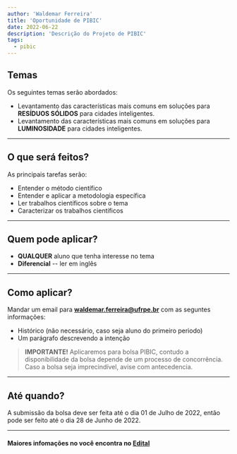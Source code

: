 ```yaml
---
author: 'Waldemar Ferreira'
title: 'Oportunidade de PIBIC'
date: 2022-06-22
description: 'Descrição do Projeto de PIBIC'
tags:
  - pibic
---
```


## Temas

Os seguintes temas serão abordados:
 * Levantamento das características mais comuns em soluções para **RESÍDUOS SÓLIDOS** para cidades inteligentes.
 * Levantamento das características mais comuns em soluções para **LUMINOSIDADE** para cidades inteligentes.

***

## O que será feitos?

As principais tarefas serão:
 * Entender o método científico
 * Entender e aplicar a metodologia específica
 * Ler trabalhos científicos sobre o tema
 * Caracterizar os trabalhos científicos

***

## Quem pode aplicar?

 * **QUALQUER** aluno que tenha interesse no tema
 * **Diferencial** -- ler em inglês

***

## Como aplicar?

Mandar um email para **waldemar.ferreira@ufrpe.br** com as seguntes informações:
 * Histórico (não necessário, caso seja aluno do primeiro periodo)
 * Um parágrafo descrevendo a intenção 
> **IMPORTANTE!** Aplicaremos para bolsa PIBIC, contudo a disponibilidade da bolsa depende de um processo de concorrência. Caso a bolsa seja imprecindível, avise com antecedencia.

***

## Até quando?

A submissão da bolsa deve ser feita até o dia 01 de Julho de 2022, então pode ser feito até o dia 28 de Junho de 2022.

***

#### Maiores infomações no você encontra no [Edital](http://www.ufrpe.br/br/content/edital-do-pibicpibic-afpic-20222023)